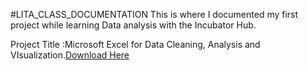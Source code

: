 #LITA_CLASS_DOCUMENTATION
This is where I documented my first project while learning Data analysis with the Incubator  Hub.

Project Title :Microsoft Excel for Data Cleaning, Analysis and VIsualization.[Download Here](https:www.microsoft.com)
